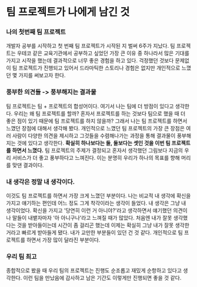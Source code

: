 # 팀 프로젝트가 나에게 남긴 것
### 나의 첫번째 팀 프로젝트
개발자 공부를 시작하고 첫 번째 팀 프로젝트가 시작된 지 벌써 6주가 지났다.
팀 프로젝트는 우테코 같은 교육기관에서 공부하고 싶었던 가장 큰 이유 중 하나라서 많은 기대를 가지고 시작을 했는데 결과적으로 너무 좋은 경험을 하고 있다.
걱정했던 것보다 문제없이 팀 프로젝트가 진행되고 있어서 드라마틱한 스토리나 경험은 없지만 개인적으로 느꼈던 몇 가지를 써보고자 한다.

### 풍부한 의견들 -> 풍부해지는 결과물
팀 프로젝트는 팀 + 프로젝트의 합성어이다. 여기서 나는 팀에 더 방점이 있다고 생각한다. 우리는 왜 팀 프로젝트를 할까?
혼자서 프로젝트를 하는 것보다 팀으로 했을 때 더 좋은 점이 있기 때문에 팀 프로젝트를 하지 않을까? 그래서 나는 팀 프로젝트를 하면서 느꼈던 장점에 대해서 생각해 봤다.
개인적으로 느꼈던 팀 프로젝트의 가장 큰 장점은 여러 사람이 다양한 의견을 제시하고 그것들을 수렴해나가는 과정을 통해 결과물이 풍부해지는 것에 있다고 생각한다.
**확실히 하나보다는 둘, 둘보다는 셋인 것을 이번 팀 프로젝트를 하면서 느꼈다.**
팀 프로젝트의 주제가 결정되고 혼자서 생각했던 그림보다 지금의 우리 서비스가 더 좋고 풍부하다고 느껴진다. 이는 분명히 우리가 하나의 목표를 향해 머리를 맞댄 결과이다.

### 내 생각은 정말 내 생각이다.
이것도 팀 프로젝트를 하면서 가장 크게 느꼈던 부분이다. 나는 비교적 내 생각에 확신을 가지고 얘기하는 편인데 어느 정도 그게 착각이라는 생각이 들었다.
내 생각은 그냥 내 생각이었다. 확신을 가지고 '당연히 이런 거 아니야?'라고 생각하면서 얘기했던 의견이나 말들이 내뱉자마자 '아 아니구나'라고 느껴질 때가 많았다.
처음엔 내가 잘못 생각했다는 것을 받아들이는데 시간이 좀 걸리곤 했는데 이제는 확실히 그냥 내가 잘못 생각한 거라고 빠르게 받아들게 됐다.
내가 교만한 부분들이 있던 건 것 같다. 개인적으로 팀 프로젝트를 하면서 가장 많이 달라진 부분이다.

### 우리 팀 최고
종합적으로 봤을 때 우리 팀의 프로젝트는 진행도 순조롭고 재밌게 순항하고 있다고 생각한다.
이런 팀을 만났음에 감사하고 남은 기간도 이렇게만 진행되면 좋을 것 같다.
